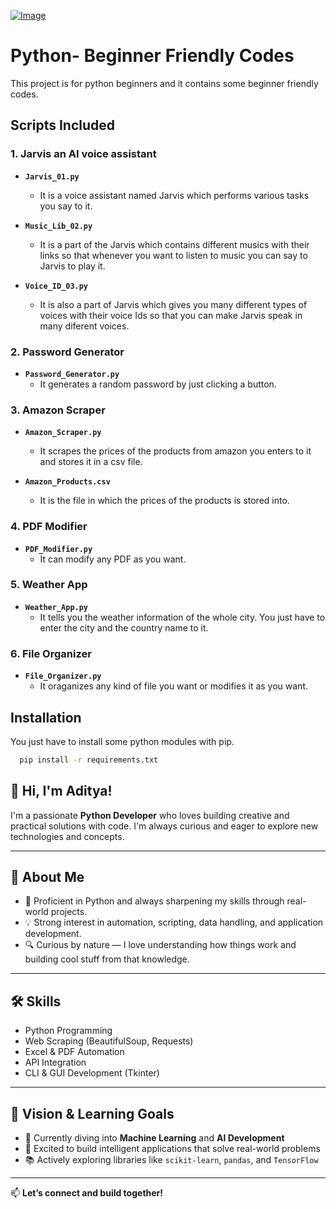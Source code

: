 
[![Image](https://github.com/user-attachments/assets/245e9db4-97fd-4873-99ea-6af156319004)](fullsize.png)

# Python- Beginner Friendly Codes

This project is for python beginners and it contains some beginner friendly codes.

## Scripts Included

### 1. Jarvis an AI voice assistant
- **`Jarvis_01.py`**
    - It is a voice assistant named Jarvis which performs various tasks you say to it.

- **`Music_Lib_02.py`**
    - It is a part of the Jarvis which contains different musics with their links so that whenever you want to listen to music you can say to Jarvis to play it.

- **`Voice_ID_03.py`**
    - It is also a part of Jarvis which gives you many different types of voices with their voice Ids so that you can make Jarvis speak in many diferent voices.

### 2. Password Generator
- **`Password_Generator.py`**
    - It generates a random password by just clicking a button.

### 3. Amazon Scraper
- **`Amazon_Scraper.py`**
    - It scrapes the prices of the products from amazon you enters to it and stores it in a csv file.

- **`Amazon_Products.csv`**
    - It is the file in which the prices of the products is stored into.

### 4. PDF Modifier
- **`PDF_Modifier.py`**
    - It can modify any PDF as you want.

### 5. Weather App
- **`Weather_App.py`**
    - It tells you the weather information of the whole city. You just have to enter the city and the country name to it.

### 6. File Organizer
- **`File_Organizer.py`**
    - It oraganizes any kind of file you want or modifies it as you want.


## Installation

You just have to install some python modules with pip.

```bash
  pip install -r requirements.txt
```

    
## 👋 Hi, I'm Aditya!

I'm a passionate **Python Developer** who loves building creative and practical solutions with code. I'm always curious and eager to explore new technologies and concepts.

---
## 🚀 About Me

- 🐍 Proficient in Python and always sharpening my skills through real-world projects.
- 💡 Strong interest in automation, scripting, data handling, and application development.
- 🔍 Curious by nature — I love understanding how things work and building cool stuff from that knowledge.

---

## 🛠 Skills

- Python Programming 
- Web Scraping (BeautifulSoup, Requests)
- Excel & PDF Automation
- API Integration
- CLI & GUI Development (Tkinter)


---
## 🎯 Vision & Learning Goals

- 🌱 Currently diving into **Machine Learning** and **AI Development**
- 🤖 Excited to build intelligent applications that solve real-world problems
- 📚 Actively exploring libraries like `scikit-learn`, `pandas`, and `TensorFlow`

---

📫 **Let’s connect and build together!**

